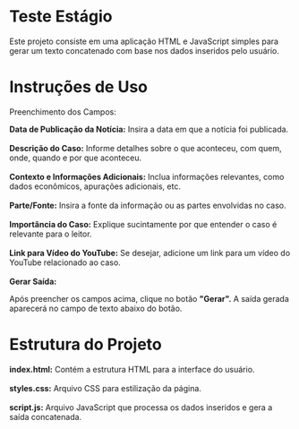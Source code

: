 <h1>Teste Estágio</h1>

Este projeto consiste em uma aplicação HTML e JavaScript simples para gerar um texto concatenado com base nos dados inseridos pelo usuário.

<h1>Instruções de Uso</h1>

Preenchimento dos Campos:

<b>Data de Publicação da Notícia:</b> Insira a data em que a notícia foi publicada.
<br>
<br>
<b>Descrição do Caso:</b> Informe detalhes sobre o que aconteceu, com quem, onde, quando e por que aconteceu.
<br>
<br>
<b>Contexto e Informações Adicionais:</b> Inclua informações relevantes, como dados econômicos, apurações adicionais, etc.
<br>
<br>
<b>Parte/Fonte:</b> Insira a fonte da informação ou as partes envolvidas no caso.
<br>
<br>
<b>Importância do Caso:</b> Explique sucintamente por que entender o caso é relevante para o leitor.
<br>
<br>
<b>Link para Vídeo do YouTube:</b> Se desejar, adicione um link para um vídeo do YouTube relacionado ao caso.
<br>
<br>
<b>Gerar Saída:</b>

Após preencher os campos acima, clique no botão <b>"Gerar".</b>
A saída gerada aparecerá no campo de texto abaixo do botão.
<h1>Estrutura do Projeto</h1>
<b>index.html:</b> Contém a estrutura HTML para a interface do usuário.
<br>
<br>
<b>styles.css:</b> Arquivo CSS para estilização da página.
<br>
<br>
<b>script.js:</b> Arquivo JavaScript que processa os dados inseridos e gera a saída concatenada.
<br>
<br>

